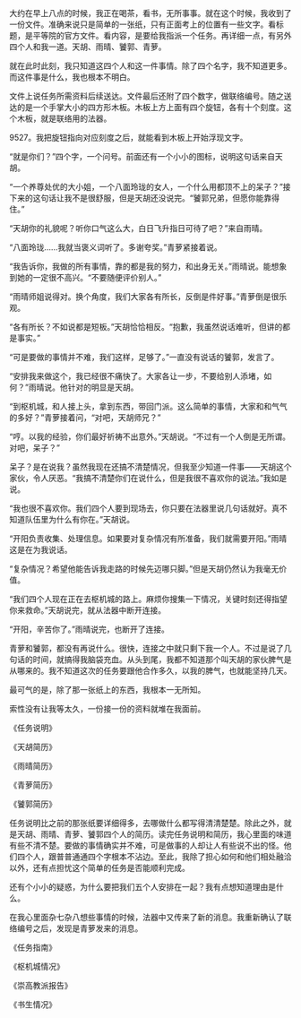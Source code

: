 大约在早上八点的时候，我正在喝茶，看书，无所事事。就在这个时候，我收到了一份文件。准确来说只是简单的一张纸，只有正面考上的位置有一些文字。看标题，是平等院的官方文件。看内容，是要给我指派一个任务。再详细一点，有另外四个人和我一道。天胡、雨晴、饕郭、青萝。

就在此时此刻，我只知道这四个人和这一件事情。除了四个名字，我不知道更多。而这件事是什么，我也根本不明白。

文件上说任务所需资料后续送达。文件最后还附了四个数字，做联络编号。随之送达的是一个手掌大小的四方形木板。木板上方上面有四个旋钮，各有十个刻度。这个木板，就是联络用的法器。

9527。我把旋钮指向对应刻度之后，就能看到木板上开始浮现文字。

“就是你们？”四个字，一个问号。前面还有一个小小的图标，说明这句话来自天胡。

“一个养尊处优的大小姐，一个八面玲珑的女人，一个什么用都顶不上的呆子？”接下来的这句话让我不是很舒服，但是天胡还没说完。“饕郭兄弟，但愿你能靠得住。”

“天胡你的礼貌呢？听你口气这么大，白日飞升指日可待了吧？”来自雨晴。

“八面玲珑……我就当褒义词听了。多谢夸奖。”青萝紧接着说。

“我告诉你，我做的所有事情，靠的都是我的努力，和出身无关。”雨晴说。能想象到她的一定很不高兴。“不要随便评价别人。”

“雨晴师姐说得对。换个角度，我们大家各有所长，反倒是件好事。”青萝倒是很乐观。

“各有所长？不如说都是短板。”天胡恰恰相反。“抱歉，我虽然说话难听，但讲的都是事实。”

“可是要做的事情并不难，我们这样，足够了。”一直没有说话的饕郭，发言了。

“安排我来做这个，我已经很不痛快了。大家各让一步，不要给别人添堵，如何？”雨晴说。他针对的明显是天胡。

“到枢机城，和人接上头，拿到东西，带回门派。这么简单的事情，大家和和气气的多好？”青萝接着问，“对吧，天胡师兄？”

“哼。以我的经验，你们最好祈祷不出意外。”天胡说。“不过有一个人倒是无所谓。对吧，呆子？”

呆子？是在说我？虽然我现在还搞不清楚情况，但我至少知道一件事——天胡这个家伙，令人厌恶。“我搞不清楚你们在说什么，但是我很不喜欢你的说法。”我如是说。

“我也很不喜欢你。我们四个人要到现场去，你只要在法器里说几句话就好。真不知道队伍里为什么有你在。”天胡说。

“开阳负责收集、处理信息。如果要对复杂情况有所准备，我们就需要开阳。”雨晴这是在为我说话。

“复杂情况？希望他能告诉我走路的时候先迈哪只脚。”但是天胡仍然认为我毫无价值。

“我们四个人现在正在去枢机城的路上。麻烦你搜集一下情况，关键时刻还得指望你来救命。”天胡说完，就从法器中断开连接。

“开阳，辛苦你了。”雨晴说完，也断开了连接。

青萝和饕郭，都没有再说什么。很快，连接之中就只剩下我一个人。不过是说了几句话的时间，就搞得我脑袋充血。从头到尾，我都不知道那个叫天胡的家伙脾气是从哪来的。我不知道这次的任务要跟他合作多久，以我的脾气，也就能坚持几天。

最可气的是，除了那一张纸上的东西，我根本一无所知。

索性没有让我等太久，一份接一份的资料就堆在我面前。

《任务说明》

《天胡简历》

《雨晴简历》

《青萝简历》

《饕郭简历》

任务说明比之前的那张纸要详细得多，去哪做什么都写得清清楚楚。除此之外，就是天胡、雨晴、青萝、饕郭四个人的简历。读完任务说明和简历，我心里面的味道有些不清不楚。要做的事情确实并不难，可是做事的人却让人有些说不出的怪。他们四个人，跟普普通通四个字根本不沾边。至此，我除了担心如何和他们相处融洽以外，还有点担忧这个简单的任务是否能顺利完成。

还有个小小的疑惑，为什么要把我们五个人安排在一起？我有点想知道理由是什么。

在我心里面杂七杂八想些事情的时候，法器中又传来了新的消息。我重新确认了联络编号之后，发现是青萝发来的消息。


《任务指南》

《枢机城情况》

《崇高教派报告》

《书生情况》


